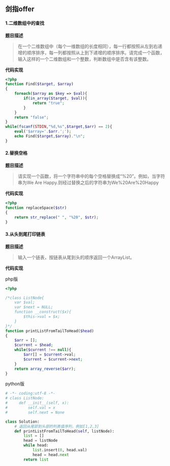 ## 剑指offer

#### 1.二维数组中的查找

**题目描述**

> 在一个二维数组中（每个一维数组的长度相同），每一行都按照从左到右递增的顺序排序，每一列都按照从上到下递增的顺序排序。请完成一个函数，输入这样的一个二维数组和一个整数，判断数组中是否含有该整数。

**代码实现**

```php
<?php
function Find($target, $array)
{
    foreach($array as $key => $val){
        if(in_array($target, $val)){
            return "true";
        }
    }
    return "false";
}
while(fscanf(STDIN,"%d,%s",$target,$arr) == 2){
    eval('$array='.$arr.';');
    echo Find($target,$array)."\n";
}
```

#### 2.替换空格

**题目描述**

> 请实现一个函数，将一个字符串中的每个空格替换成“%20”。例如，当字符串为We Are Happy.则经过替换之后的字符串为We%20Are%20Happy

**代码实现**

```php
<?php
function replaceSpace($str)
{
    return str_replace(" ", "%20", $str);
}
```

#### 3.从头到尾打印链表

**题目描述**

> 输入一个链表，按链表从尾到头的顺序返回一个ArrayList。

**代码实现**

php版

```php
<?php

/*class ListNode{
    var $val;
    var $next = NULL;
    function __construct($x){
        $this->val = $x;
    }
}*/
function printListFromTailToHead($head)
{
    $arr = [];
    $current = $head;
    while($current !== null){
        $arr[] = $current->val;
        $current = $current->next;
    }
    return array_reverse($arr);
}
```

python版

```python
# -*- coding:utf-8 -*-
# class ListNode:
#     def __init__(self, x):
#         self.val = x
#         self.next = None

class Solution:
    # 返回从尾部到头部的列表值序列，例如[1,2,3]
    def printListFromTailToHead(self, listNode):
        list = []
        head = listNode
        while head:
            list.insert(0, head.val)
            head = head.next
        return list
```

